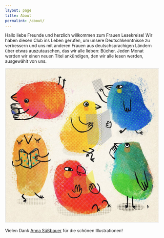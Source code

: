 ```yaml
---
layout: page
title: About
permalink: /about/
---
```


Hallo liebe Freunde und herzlich willkommen zum Frauen Lesekreise! Wir haben diesen Club ins Leben gerufen, um unsere Deutschkenntnisse zu verbessern und uns mit anderen Frauen aus deutschsprachigen Ländern über etwas auszutauschen, das wir alle lieben: Bücher. Jeden Monat werden wir einen neuen Titel ankündigen, den wir alle lesen werden, ausgewählt von uns.

![all](/images/zugvogel_all.png "all")

Vielen Dank [Anna Süßbauer](https://apfelhase.de/) für die schönen Illustrationen!


